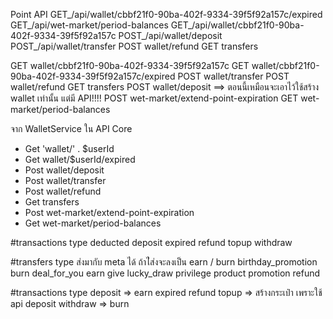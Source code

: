 Point API
GET\_/api/wallet/cbbf21f0-90ba-402f-9334-39f5f92a157c/expired
GET\_/api/wet-market/period-balances
GET\_/api/wallet/cbbf21f0-90ba-402f-9334-39f5f92a157c
POST\_/api/wallet/deposit
POST\_/api/wallet/transfer
POST wallet/refund
GET transfers

GET wallet/cbbf21f0-90ba-402f-9334-39f5f92a157c
GET wallet/cbbf21f0-90ba-402f-9334-39f5f92a157c/expired
POST wallet/transfer
POST wallet/refund
GET transfers
POST wallet/deposit ==> ตอนนี้เหมือนจะเอาไว้ใช้สร้าง wallet เท่านั้น แต่มี API!!!!
POST wet-market/extend-point-expiration
GET wet-market/period-balances

จาก WalletService ใน API Core

- Get 'wallet/' . $userId
- Get wallet/$userId/expired
- Post wallet/deposit
- Post wallet/transfer
- Post wallet/refund
- Get transfers
- Post wet-market/extend-point-expiration
- Get wet-market/period-balances

#transactions type
deducted
deposit
expired
refund
topup
withdraw

#transfers type ส่งมากับ meta ได้ ถ้าไ่ส่งจะลงเป็น earn / burn
birthday_promotion
burn
deal_for_you
earn
give
lucky_draw
privilege
product
promotion
refund

#transactions type
deposit => earn
expired
refund
topup => สร้างกระเป๋า เพราะใช้ api deposit
withdraw => burn
